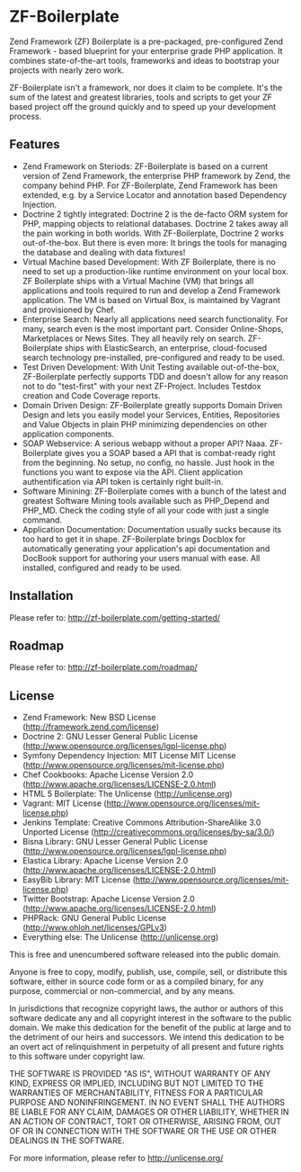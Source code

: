 ZF-Boilerplate
==============

Zend Framework (ZF) Boilerplate is a pre-packaged, pre-configured Zend Framework - based blueprint for your
enterprise grade PHP application. It combines state-of-the-art tools, frameworks and ideas to
bootstrap your projects with nearly zero work.

ZF-Boilerplate isn't a framework, nor does it claim to be complete. It's the sum of the latest and greatest libraries,
tools and scripts to get your ZF based project off the ground quickly and to speed up your development process.


Features
--------

* Zend Framework on Steriods: ZF-Boilerplate is based on a current version of Zend Framework, the enterprise PHP framework by Zend, the company behind PHP. For ZF-Boilerplate, Zend Framework has been extended, e.g. by a Service Locator and annotation based Dependency Injection. 
* Doctrine 2 tightly integrated: Doctrine 2 is the de-facto ORM system for PHP, mapping objects to relational databases. Doctrine 2 takes away all the pain working in both worlds. With ZF-Boilerplate, Doctrine 2 works out-of-the-box. But there is even more: It brings the tools for managing the database and dealing with data fixtures!
* Virtual Machine based Development: With ZF Boilerplate, there is no need to set up a production-like runtime environment on your local box. ZF Boilerplate ships with a Virtual Machine (VM) that brings all applications and tools required to run and develop a Zend Framework application. The VM is based on Virtual Box, is maintained by Vagrant and provisioned by Chef.
* Enterprise Search: Nearly all applications need search functionality. For many, search even is the most important part. Consider Online-Shops, Marketplaces or News Sites. They all heavily rely on search. ZF-Boilerplate ships with ElasticSearch, an enterprise, cloud-focused search technology pre-installed, pre-configured and ready to be used.
* Test Driven Development: With Unit Testing available out-of-the-box, ZF-Boilerplate perfectly supports TDD and doesn't allow for any reason not to do "test-first" with your next ZF-Project. Includes Testdox creation and Code Coverage reports.
* Domain Driven Design: ZF-Boilerplate greatly supports Domain Driven Design and lets you easily model your Services, Entities, Repositories and Value Objects in plain PHP minimizing dependencies on other application components.
* SOAP Webservice: A serious webapp without a proper API? Naaa. ZF-Boilerplate gives you a SOAP based a API that is combat-ready right from the beginning. No setup, no config, no hassle. Just hook in the functions you want to expose via the API. Client application authentification via API token is certainly right built-in. 
* Software Minining: ZF-Boilerplate comes with a bunch of the latest and greatest Software Mining tools available such as PHP_Depend and PHP_MD. Check the coding style of all your code with just a single command. 
* Application Documentation: Documentation usually sucks because its too hard to get it in shape. ZF-Boilerplate brings Docblox for automatically generating your application's api documentation and DocBook support for authoring your users manual with ease. All installed, configured and ready to be used. 


Installation
------------

Please refer to: http://zf-boilerplate.com/getting-started/


Roadmap
-------

Please refer to: http://zf-boilerplate.com/roadmap/


License
-------
* Zend Framework: New BSD License (http://framework.zend.com/license)
* Doctrine 2: GNU Lesser General Public License (http://www.opensource.org/licenses/lgpl-license.php)
* Symfony Dependency Injection: MIT License MIT License (http://www.opensource.org/licenses/mit-license.php)
* Chef Cookbooks: Apache License Version 2.0 (http://www.apache.org/licenses/LICENSE-2.0.html)
* HTML 5 Boilerplate: The Unlicense (http://unlicense.org)
* Vagrant: MIT License (http://www.opensource.org/licenses/mit-license.php)
* Jenkins Template: Creative Commons Attribution-ShareAlike 3.0 Unported License (http://creativecommons.org/licenses/by-sa/3.0/)
* Bisna Library: GNU Lesser General Public License (http://www.opensource.org/licenses/lgpl-license.php)
* Elastica Library: Apache License Version 2.0 (http://www.apache.org/licenses/LICENSE-2.0.html)
* EasyBib Library: MIT License (http://www.opensource.org/licenses/mit-license.php)
* Twitter Bootstrap: Apache License Version 2.0 (http://www.apache.org/licenses/LICENSE-2.0.html)
* PHPRack: GNU General Public License (http://www.ohloh.net/licenses/GPLv3)
* Everything else: The Unlicense (http://unlicense.org)


This is free and unencumbered software released into the public domain.

Anyone is free to copy, modify, publish, use, compile, sell, or
distribute this software, either in source code form or as a compiled
binary, for any purpose, commercial or non-commercial, and by any
means.

In jurisdictions that recognize copyright laws, the author or authors
of this software dedicate any and all copyright interest in the
software to the public domain. We make this dedication for the benefit
of the public at large and to the detriment of our heirs and
successors. We intend this dedication to be an overt act of
relinquishment in perpetuity of all present and future rights to this
software under copyright law.

THE SOFTWARE IS PROVIDED "AS IS", WITHOUT WARRANTY OF ANY KIND,
EXPRESS OR IMPLIED, INCLUDING BUT NOT LIMITED TO THE WARRANTIES OF
MERCHANTABILITY, FITNESS FOR A PARTICULAR PURPOSE AND NONINFRINGEMENT.
IN NO EVENT SHALL THE AUTHORS BE LIABLE FOR ANY CLAIM, DAMAGES OR
OTHER LIABILITY, WHETHER IN AN ACTION OF CONTRACT, TORT OR OTHERWISE,
ARISING FROM, OUT OF OR IN CONNECTION WITH THE SOFTWARE OR THE USE OR
OTHER DEALINGS IN THE SOFTWARE.

For more information, please refer to <http://unlicense.org/>


